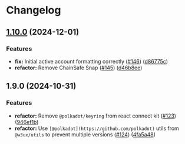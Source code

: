 # Changelog

## [1.10.0](https://github.com/w3ux/w3ux-library/compare/react-connect-kit-source-v1.9.0...react-connect-kit-source-v1.10.0) (2024-12-01)


### Features

* **fix:** Initial active account formatting correctly ([#146](https://github.com/w3ux/w3ux-library/issues/146)) ([d86775c](https://github.com/w3ux/w3ux-library/commit/d86775ce1147e93785a2c6227d3fd3003a278d4b))
* **refactor:** Remove ChainSafe Snap ([#145](https://github.com/w3ux/w3ux-library/issues/145)) ([d46b8ee](https://github.com/w3ux/w3ux-library/commit/d46b8ee33de0012a3d74c02487442456d939c34c))

## 1.9.0 (2024-10-31)


### Features

* **refactor:** Remove `@polkadot/keyring` from react connect kit ([#123](https://github.com/w3ux/w3ux-library/issues/123)) ([946ef1b](https://github.com/w3ux/w3ux-library/commit/946ef1b83efec81ad5bcff584c3ac8c4178efa7e))
* **refactor:** Use `[@polkadot](https://github.com/polkadot)` utils from `@w3ux/utils` to prevent multiple versions ([#124](https://github.com/w3ux/w3ux-library/issues/124)) ([4fa5a48](https://github.com/w3ux/w3ux-library/commit/4fa5a489f7df171d1041e9aaa38989ab822b0a14))
